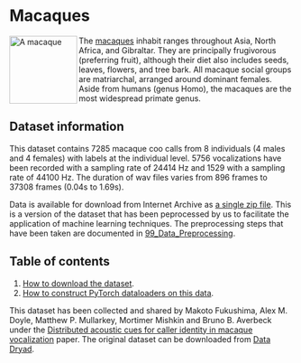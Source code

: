 # Macaques

<img src="https://upload.wikimedia.org/wikipedia/commons/4/43/Bonnet_macaque_%28Macaca_radiata%29_Photograph_By_Shantanu_Kuveskar.jpg" alt="A macaque" width="120" align="left">

The [macaques](https://en.wikipedia.org/wiki/Macaque) inhabit ranges throughout Asia, North Africa, and Gibraltar. They are principally frugivorous (preferring fruit), although their diet also includes seeds, leaves, flowers, and tree bark. All macaque social groups are matriarchal, arranged around dominant females. Aside from humans (genus Homo), the macaques are the most widespread primate genus.

## Dataset information

This dataset contains 7285 macaque coo calls from 8 individuals (4 males and 4 females) with labels at the individual level. 5756 vocalizations have been recorded with a sampling rate of 24414 Hz and 1529 with a sampling rate of 44100 Hz. The duration of wav files varies from 896 frames to 37308 frames (0.04s to 1.69s).

Data is available for download from Internet Archive as [a single zip file](https://archive.org/details/macaque_coo_calls). This is a version of the dataset that has been peprocessed by us to facilitate the application of machine learning techniques. The preprocessing steps that have been taken are documented in [99_Data_Preprocessing](https://github.com/earthspecies/library/blob/main/macaques/99_Data_Preprocessing.ipynb).

## Table of contents

1. [How to download the dataset](https://github.com/earthspecies/library/blob/main/macaques/01_Download_Dataset.ipynb).
2. [How to construct PyTorch dataloaders on this data](https://github.com/earthspecies/library/blob/main/macaques/02_Create_PyTorch_DataLoaders.ipynb).

This dataset has been collected and shared by Makoto Fukushima, Alex M. Doyle, Matthew
P. Mullarkey, Mortimer Mishkin and Bruno B. Averbeck under the [Distributed acoustic cues for caller identity in macaque vocalization](https://www.ncbi.nlm.nih.gov/pmc/articles/PMC4806230/) paper. The original dataset can be downloaded from [Data Dryad](https://datadryad.org/stash/dataset/doi:10.5061/dryad.7f4p9). 
